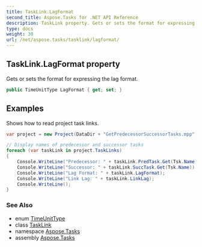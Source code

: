 ```yaml
---
title: TaskLink.LagFormat
second_title: Aspose.Tasks for .NET API Reference
description: TaskLink property. Gets or sets the format for expressing the lag format
type: docs
weight: 30
url: /net/aspose.tasks/tasklink/lagformat/
---
```

## TaskLink.LagFormat property

Gets or sets the format for expressing the lag format.

```csharp
public TimeUnitType LagFormat { get; set; }
```

## Examples

Shows how to read project task links.

```csharp
var project = new Project(DataDir + "GetPredecessorSuccessorTasks.mpp");

// Display names of predecessor and successor tasks
foreach (var taskLink in project.TaskLinks)
{
    Console.WriteLine("Predecessor: " + taskLink.PredTask.Get(Tsk.Name));
    Console.WriteLine("Successor: " + taskLink.SuccTask.Get(Tsk.Name));
    Console.WriteLine("Lag Format: " + taskLink.LagFormat);
    Console.WriteLine("Link Lag: " + taskLink.LinkLag);
    Console.WriteLine();
}
```

### See Also

* enum [TimeUnitType](../../timeunittype/)
* class [TaskLink](../)
* namespace [Aspose.Tasks](../../tasklink/)
* assembly [Aspose.Tasks](../../../)


